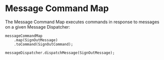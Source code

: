 # Message Command Map

The Message Command Map executes commands in response to messages on a given Message Dispatcher:

    messageCommandMap
        .map(SignOutMessage)
        .toCommand(SignOutCommand);
    
    messageDispatcher.dispatchMessage(SignOutMessage);

